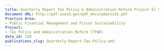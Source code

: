 ```yaml
---
title: Quarterly Report Tax Policy & Administration Reform Project El Salvaldor
Document URL: http://pdf.usaid.gov/pdf_docs/pdacn142.pdf
Practice Area:
- Public Financial Management and Fiscal Sustainability
Project:
- Tax Policy and Administration Reform (TPAR)
data_id: 150
publications_slug: Quarterly-Report-Tax-Policy-and
---
```


